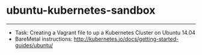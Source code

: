 # ubuntu-kubernetes-sandbox
***

* Task: Creating a Vagrant file to up a Kubernetes Cluster on Ubuntu 14.04
* BareMetal instructions: http://kubernetes.io/docs/getting-started-guides/ubuntu/

